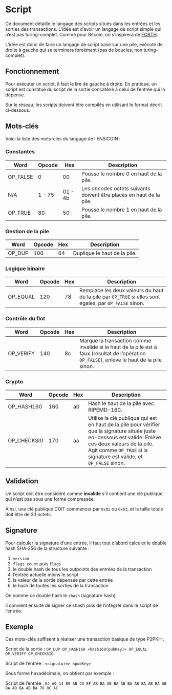 # Script

Ce document détaille le langage des scripts situés dans les entrées et les sorties des transactions. L’idée est d’avoir un langage de script simple qui n’est pas turing-complet. Comme pour Bitcoin, on s’inspirera de [FORTH](https://www.forth.com/forth/).

L’idée est donc de faire un langage de script basé sur une pile, exécuté de droite à gauche qui se terminera forcément (pas de boucles, non turing-complet).

## Fonctionnement

Pour exécuter un script, il faut le lire de gauche à droite. En pratique, un script est constitué du script de la sortie concaténé à celui de l’entrée qui la dépense.

Sur le réseau, les scripts doivent être compilés en utilisant le format décrit ci-dessous.

## Mots-clés

Voici la liste des mots-clés du langage de l’ENSICOIN :

### Constantes

| Word     | Opcode | Hex     | Description                                                           |
| -------- | ------ | ------- | --------------------------------------------------------------------- |
| OP_FALSE | 0      | 00      | Pousse le nombre 0 en haut de la pile.                                |
| N/A      | 1 - 75 | 01 - 4b | Les _opcodes_ octets suivants doivent être placés en haut de la pile. |
| OP_TRUE  | 80     | 50      | Pousse le nombre 1 en haut de la pile.                                |

### Gestion de la pile

| Word   | Opcode | Hex | Description                  |
| ------ | ------ | --- | ---------------------------- |
| OP_DUP | 100    | 64  | Duplique le haut de la pile. |

### Logique binaire

| Word     | Opcode | Hex | Description                                                                                            |
| -------- | ------ | --- | ------------------------------------------------------------------------------------------------------ |
| OP_EQUAL | 120    | 78  | Remplace les deux valeurs du haut de la pile par `OP_TRUE` si elles sont égales, par `OP_FALSE` sinon. |

### Contrôle du flot

| Word      | Opcode | Hex | Description                                                                                                                                  |
| --------- | ------ | --- | -------------------------------------------------------------------------------------------------------------------------------------------- |
| OP_VERIFY | 140    | 8c  | Marque la transaction comme invalide si le haut de la pile est à faux (résultat de l’opération `OP_FALSE`), enlève le haut de la pile sinon. |

### Crypto

| Word        | Opcode | Hex | Description                                                                                                                                                                                                                     |
| ----------- | ------ | --- | ------------------------------------------------------------------------------------------------------------------------------------------------------------------------------------------------------------------------------- |
| OP_HASH160  | 160    | a0  | Hash le haut de la pile avec RIPEMD-160.                                                                                                                                                                                        |
| OP_CHECKSIG | 170    | aa  | Utilise la clé publique qui est en haut de la pile pour vérifier que la signature située juste en-dessous est valide. Enlève ces deux valeurs de la pile. Agit comme `OP_TRUE` si la signature est valide, et `OP_FALSE` sinon. |

## Validation

Un script doit être considéré comme **invalide** s’il contient une clé publique qui n’est pas sous une forme compressée.

Ainsi, une clé publique DOIT commencer par `0x02` ou `0x03`, et la taille totale doit être de 33 octets.

## Signature

Pour calculer la signature d’une entrée, il faut tout d’abord calculer le double hash SHA-256 de la structure suivante :

1. `version`
2. `flags_count` puis `flags`
3. le double hash de tous les outpoints des entrées de la transaction
4. l’entrée actuelle moins le script
5. la valeur de la sortie dépensée par cette entrée
6. le hash de toutes les sorties de la transaction

On nomme ce double hash le `shash` (signature hash).

Il convient ensuite de signer ce shash puis de l’intégrer dans le script de l’entrée.

## Exemple

Ces mots-clés suffisent à réaliser une transaction basique de type P2PKH :

Script de la sortie : `OP_DUP OP_HASH160 <hash160(pubKey)> OP_EQUAL OP_VERIFY OP_CHECKSIG`

Script de l’entrée : `<signature> <pubKey>`

Sous forme hexadécimale, on obtient par exemple :

Script de l’entrée : `64 A0 14 89 AB CD EF AB BA AB BA AB BA AB BA AB BA AB BA AB BA AB BA 78 8C AC`
